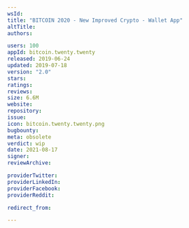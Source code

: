 ```yaml
---
wsId: 
title: "BITCOIN 2020 - New Improved Crypto - Wallet App"
altTitle: 
authors:

users: 100
appId: bitcoin.twenty.twenty
released: 2019-06-24
updated: 2019-07-18
version: "2.0"
stars: 
ratings: 
reviews: 
size: 6.6M
website: 
repository: 
issue: 
icon: bitcoin.twenty.twenty.png
bugbounty: 
meta: obsolete
verdict: wip
date: 2021-08-17
signer: 
reviewArchive:

providerTwitter: 
providerLinkedIn: 
providerFacebook: 
providerReddit: 

redirect_from:

---
```


